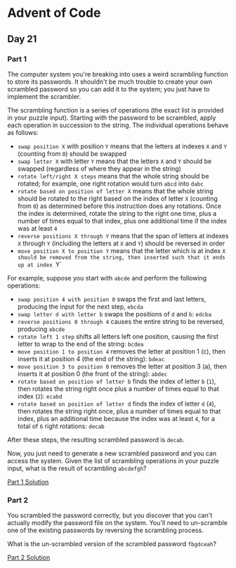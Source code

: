 # Advent of Code
## Day 21

### Part 1
The computer system you're breaking into uses a weird scrambling function to store its passwords. It shouldn't be much trouble to create your own scrambled password so you can add it to the system; you just have to implement the scrambler.

The scrambling function is a series of operations (the exact list is provided in your puzzle input). Starting with the password to be scrambled, apply each operation in succession to the string. The individual operations behave as follows:
* `swap position X` with position `Y` means that the letters at indexes `X` and `Y` (counting from `0`) should be swapped
* `swap letter X` with letter `Y` means that the letters `X` and `Y` should be swapped (regardless of where they appear in the string)
* `rotate left/right X steps` means that the whole string should be rotated; for example, one right rotation would turn `abcd` into `dabc`
* `rotate based on position of letter X` means that the whole string should be rotated to the right based on the index of letter `X` (counting from `0`) as determined before this instruction does any rotations. Once the index is determined, rotate the string to the right one time, plus a number of times equal to that index, plus one additional time if the index was at least `4`
* `reverse positions X through Y` means that the span of letters at indexes `X` through `Y` (including the letters at `X` and `Y`) should be reversed in order
* `move position X to position Y` means that the letter which is at index `X should be removed from the string, then inserted such that it ends up at index `Y`

For example, suppose you start with `abcde` and perform the following operations:
* `swap position 4 with position 0` swaps the first and last letters, producing the input for the next step, `ebcda`
* `swap letter d with letter b` swaps the positions of `d` and `b`: `edcba`
* `reverse positions 0 through 4` causes the entire string to be reversed, producing `abcde`
* `rotate left 1 step` shifts all letters left one position, causing the first letter to wrap to the end of the string: `bcdea`
* `move position 1 to position 4` removes the letter at position 1 (c), then inserts it at position 4 (the end of the string): `bdeac`
* `move position 3 to position 0` removes the letter at position 3 (a), then inserts it at position 0 (the front of the string): `abdec`
* `rotate based on position of letter b` finds the index of letter `b` (`1`), then rotates the string right once plus a number of times equal to that index (`2`): `ecabd`
* `rotate based on position of letter d` finds the index of letter `d` (`4`), then rotates the string right once, plus a number of times equal to that index, plus an additional time because the index was at least `4`, for a total of `6` right rotations: `decab`

After these steps, the resulting scrambled password is `decab`.

Now, you just need to generate a new scrambled password and you can access the system. Given the list of scrambling operations in your puzzle input, what is the result of scrambling `abcdefgh`?

[Part 1 Solution](part1.rb)

### Part 2
You scrambled the password correctly, but you discover that you can't actually modify the password file on the system. You'll need to un-scramble one of the existing passwords by reversing the scrambling process.

What is the un-scrambled version of the scrambled password `fbgdceah`?

[Part 2 Solution](part2.rb)